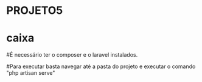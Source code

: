 # PROJETO5

# caixa

#É necessário ter o composer e o laravel instalados.

#Para executar basta navegar até a pasta do projeto e executar o comando "php artisan serve"
